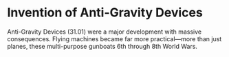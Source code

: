 # Invention of Anti-Gravity Devices

Anti-Gravity Devices (31.01<!-- REDLINK -->) were a major development with massive consequences.
Flying machines became far more practical—more than just planes, these multi-purpose gunboats 6th through 8th World Wars.
